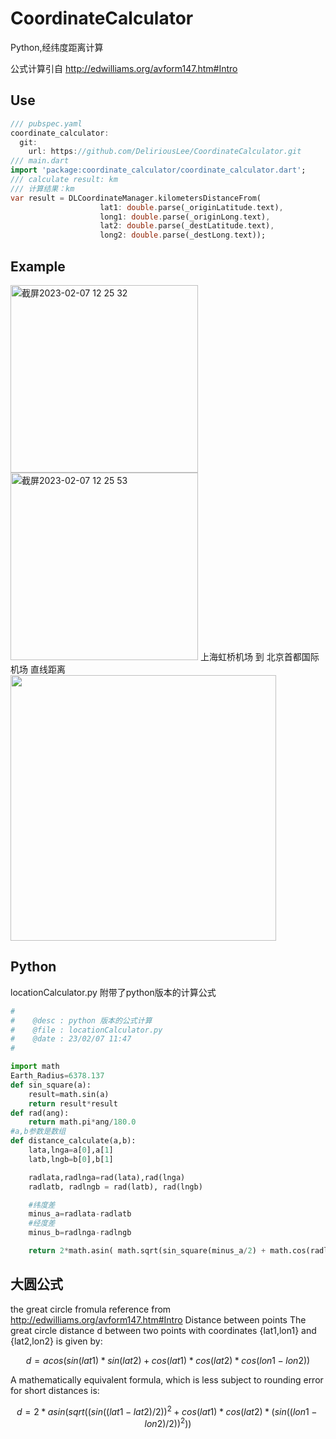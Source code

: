 # CoordinateCalculator
Python,经纬度距离计算


公式计算引自 http://edwilliams.org/avform147.htm#Intro
## Use
```dart
/// pubspec.yaml
coordinate_calculator:
  git: 
    url: https://github.com/DeliriousLee/CoordinateCalculator.git
/// main.dart
import 'package:coordinate_calculator/coordinate_calculator.dart';
/// calculate result: km
/// 计算结果：km
var result = DLCoordinateManager.kilometersDistanceFrom(
                    lat1: double.parse(_originLatitude.text),
                    long1: double.parse(_originLong.text),
                    lat2: double.parse(_destLatitude.text),
                    long2: double.parse(_destLong.text));
```
## Example
<img width="300" alt="截屏2023-02-07 12 25 32" src="https://user-images.githubusercontent.com/24474112/217153386-91c91523-e9d2-46cf-8aed-c76c5f6a3fbc.png">

<img width="300" alt="截屏2023-02-07 12 25 53" src="https://user-images.githubusercontent.com/24474112/217153485-6e23d3a9-4356-42d9-bd79-2867df974570.png">
上海虹桥机场 到 北京首都国际机场 直线距离

<img src="https://user-images.githubusercontent.com/24474112/217153066-4954ecd5-7122-4e58-9ae2-c5f7c563c4c6.png" width=425sp>

## Python
locationCalculator.py
附带了python版本的计算公式
```python
#    
#    @desc : python 版本的公式计算
#    @file : locationCalculator.py
#    @date : 23/02/07 11:47
#   

import math
Earth_Radius=6378.137
def sin_square(a):
    result=math.sin(a)
    return result*result
def rad(ang):
    return math.pi*ang/180.0
#a,b参数是数组
def distance_calculate(a,b):
    lata,lnga=a[0],a[1]
    latb,lngb=b[0],b[1]

    radlata,radlnga=rad(lata),rad(lnga)
    radlatb, radlngb = rad(latb), rad(lngb)

    #纬度差
    minus_a=radlata-radlatb
    #经度差
    minus_b=radlnga-radlngb

    return 2*math.asin( math.sqrt(sin_square(minus_a/2) + math.cos(radlata)*math.cos(radlatb)*sin_square(minus_b/2)))*Earth_Radius

```

## 大圆公式

the great circle fromula reference  from http://edwilliams.org/avform147.htm#Intro
Distance between points
The great circle distance d between two points with coordinates {lat1,lon1} and {lat2,lon2} is given by:

```math
d=acos(sin(lat1)*sin(lat2)+cos(lat1)*cos(lat2)*cos(lon1-lon2))
```

A mathematically equivalent formula, which is less subject to rounding error for short distances is:

```math
d=2*asin(sqrt((sin((lat1-lat2)/2))^2 + 
                 cos(lat1)*cos(lat2)*(sin((lon1-lon2)/2))^2))
```
